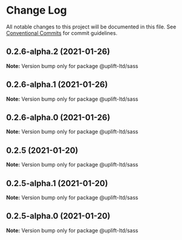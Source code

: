 # Change Log

All notable changes to this project will be documented in this file.
See [Conventional Commits](https://conventionalcommits.org) for commit guidelines.

## 0.2.6-alpha.2 (2021-01-26)

**Note:** Version bump only for package @uplift-ltd/sass





## 0.2.6-alpha.1 (2021-01-26)

**Note:** Version bump only for package @uplift-ltd/sass





## 0.2.6-alpha.0 (2021-01-26)

**Note:** Version bump only for package @uplift-ltd/sass





## 0.2.5 (2021-01-20)

**Note:** Version bump only for package @uplift-ltd/sass





## 0.2.5-alpha.1 (2021-01-20)

**Note:** Version bump only for package @uplift-ltd/sass





## 0.2.5-alpha.0 (2021-01-20)

**Note:** Version bump only for package @uplift-ltd/sass
